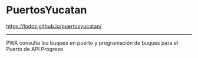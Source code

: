 # PuertosYucatan

https://lodoz.github.io/puertosyucatan/ 

---

PWA consulta los buques en puerto y programación de buques para el Puerto de API Progreso
